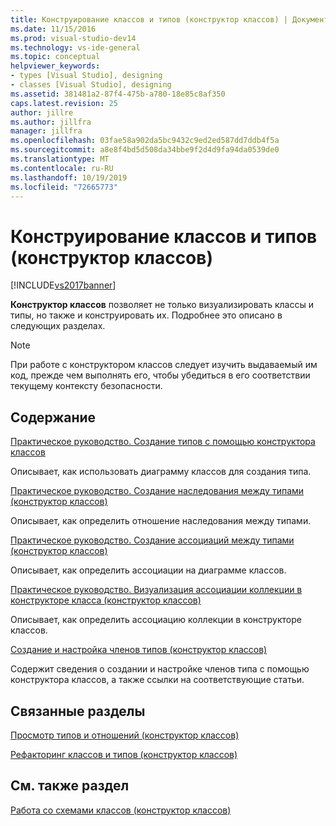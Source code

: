 ```yaml
---
title: Конструирование классов и типов (конструктор классов) | Документы Майкрософт
ms.date: 11/15/2016
ms.prod: visual-studio-dev14
ms.technology: vs-ide-general
ms.topic: conceptual
helpviewer_keywords:
- types [Visual Studio], designing
- classes [Visual Studio], designing
ms.assetid: 381481a2-87f4-475b-a780-18e85c8af350
caps.latest.revision: 25
author: jillre
ms.author: jillfra
manager: jillfra
ms.openlocfilehash: 03fae58a902da5bc9432c9ed2ed587dd7ddb4f5a
ms.sourcegitcommit: a8e8f4bd5d508da34bbe9f2d4d9fa94da0539de0
ms.translationtype: MT
ms.contentlocale: ru-RU
ms.lasthandoff: 10/19/2019
ms.locfileid: "72665773"
---
```

# <a name="designing-classes-and-types-class-designer"></a>Конструирование классов и типов (конструктор классов)
[!INCLUDE[vs2017banner](../includes/vs2017banner.md)]

**Конструктор классов** позволяет не только визуализировать классы и типы, но также и конструировать их. Подробнее это описано в следующих разделах.

> [!NOTE]
> При работе с конструктором классов следует изучить выдаваемый им код, прежде чем выполнять его, чтобы убедиться в его соответствии текущему контексту безопасности.

## <a name="in-this-section"></a>Содержание
 [Практическое руководство. Создание типов с помощью конструктора классов](../ide/how-to-create-types-by-using-class-designer.md)

 Описывает, как использовать диаграмму классов для создания типа.

 [Практическое руководство. Создание наследования между типами (конструктор классов)](../ide/how-to-create-inheritance-between-types-class-designer.md)

 Описывает, как определить отношение наследования между типами.

 [Практическое руководство. Создание ассоциаций между типами (конструктор классов)](../ide/how-to-create-associations-between-types-class-designer.md)

 Описывает, как определить ассоциации на диаграмме классов.

 [Практическое руководство. Визуализация ассоциации коллекции в конструкторе класса (конструктор классов)](../ide/how-to-visualize-a-collection-association-class-designer.md)

 Описывает, как определить ассоциацию коллекции в конструкторе классов.

 [Создание и настройка членов типов (конструктор классов)](../ide/creating-and-configuring-type-members-class-designer.md)

 Содержит сведения о создании и настройке членов типа с помощью конструктора классов, а также ссылки на соответствующие статьи.

## <a name="related-sections"></a>Связанные разделы
 [Просмотр типов и отношений (конструктор классов)](../ide/viewing-types-and-relationships-class-designer.md)

 [Рефакторинг классов и типов (конструктор классов)](../ide/refactoring-classes-and-types-class-designer.md)

## <a name="see-also"></a>См. также раздел
 [Работа со схемами классов (конструктор классов)](../ide/working-with-class-diagrams-class-designer.md)

